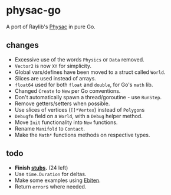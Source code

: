 # physac-go
A port of Raylib's [Physac](https://github.com/victorfisac/Physac) in pure Go.

## changes
 - Excessive use of the words `Physics` or `Data` removed.
 - `Vector2` is now `XY` for simplicity.
 - Global vars/defines have been moved to a struct called `World`.
 - Slices are used instead of arrays.
 - `float64` used for both `float` and `double`, for Go's `math` lib.
 - Changed `Create` to `New` per Go conventions.
 - Don't automatically spawn a thread/goroutine - use `RunStep`.
 - Remove getters/setters when possible.
 - Use slices of vertices (`[]*Vertex`) instead of `Polygon`s
 - `Debugfn` field on a `World`, with a `Debug` helper method.
 - Move `Init` functionality into `New` functions.
 - Rename `Manifold` to `Contact`.
 - Make the `Math*` functions methods on respective types.

## todo
 - **Finish [stubs](https://github.com/superloach/physac-go/search?q=stub).** (24 left)
 - Use `time.Duration` for deltas.
 - Make some examples using [Ebiten](https://github.com/hajimehoshi/ebiten).
 - Return `error`s where needed.

